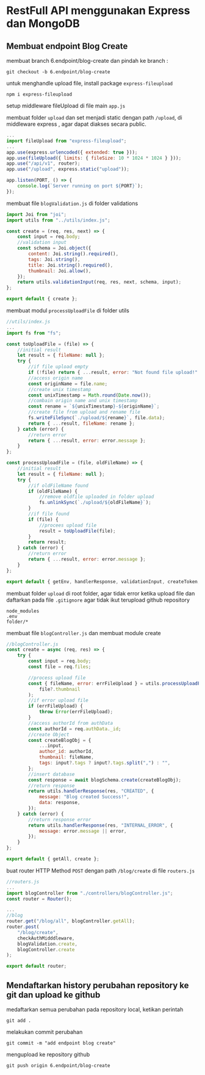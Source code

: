 # RestFull API menggunakan Express dan MongoDB

## Membuat endpoint Blog Create

membuat branch 6.endpoint/blog-create dan pindah ke branch :

```console
git checkout -b 6.endpoint/blog-create
```

untuk menghandle upload file, install package `express-fileupload`

```console
npm i express-fileupload
```

setup middleware fileUpload di file main `app.js`

membuat folder `upload` dan set menjadi static dengan path `/upload`, di middleware express , agar dapat diakses secara public.

```js
...
import fileUpload from "express-fileupload";
...
app.use(express.urlencoded({ extended: true }));
app.use(fileUpload({ limits: { fileSize: 10 * 1024 * 1024 } }));
app.use("/api/v1", router);
app.use("/upload", express.static("upload"));

app.listen(PORT, () => {
    console.log(`Server running on port ${PORT}`);
});
```

membuat file `blogValidation.js` di folder validations

```js
import Joi from "joi";
import utils from "../utils/index.js";

const create = (req, res, next) => {
    const input = req.body;
    //validation input
    const schema = Joi.object({
        content: Joi.string().required(),
        tags: Joi.string(),
        title: Joi.string().required(),
        thumbnail: Joi.allow(),
    });
    return utils.validationInput(req, res, next, schema, input);
};

export default { create };
```

membuat modul `processUploadFile` di folder utils

```js
//utils/index.js
...
import fs from "fs";

const toUploadFile = (file) => {
    //initial result
    let result = { fileName: null };
    try {
        //if file upload empty
        if (!file) return { ...result, error: "Not found file upload!" };
        //access origin name
        const originName = file.name;
        //create unix timestamp
        const unixTimestamp = Math.round(Date.now());
        //combain origin name and unix timestamp
        const rename = `${unixTimestamp}-${originName}`;
        //create file from upload and rename file
        fs.writeFileSync(`./upload/${rename}`, file.data);
        return { ...result, fileName: rename };
    } catch (error) {
        //return error
        return { ...result, error: error.message };
    }
};

const processUploadFile = (file, oldFileName) => {
    //initial result
    let result = { fileName: null };
    try {
        //if oldFileName found
        if (oldFileName) {
            //remove oldfile uploaded in folder upload
            fs.unlinkSync(`./upload/${oldFileName}`);
        }
        //if file found
        if (file) {
            //procees upload file
            result = toUploadFile(file);
        }
        return result;
    } catch (error) {
        //return error
        return { ...result, error: error.message };
    }
};

export default { getEnv, handlerResponse, validationInput, createToken, processUploadFile };
```

membuat folder `upload` di root folder, agar tidak error ketika upload file dan daftarkan pada file `.gitignore` agar tidak ikut terupload github repository

```console
node_modules
.env
folder/*
```

membuat file `blogController.js` dan membuat module create

```js
//blogController.js
const create = async (req, res) => {
    try {
        const input = req.body;
        const file = req.files;

        //process upload file
        const { fileName, error: errFileUpload } = utils.processUploadFile(
            file?.thumbnail
        );
        //if error upload file
        if (errFileUpload) {
            throw Error(errFileUpload);
        }
        //access authorId from authData
        const authorId = req.authData._id;
        //create Object
        const createBlogObj = {
            ...input,
            author_id: authorId,
            thumbnail: fileName,
            tags: input?.tags ? input?.tags.split(",") : "",
        };
        //insert database
        const response = await blogSchema.create(createBlogObj);
        //return response
        return utils.handlerResponse(res, "CREATED", {
            message: "Blog created Success!",
            data: response,
        });
    } catch (error) {
        //return response error
        return utils.handlerResponse(res, "INTERNAL_ERROR", {
            message: error.message || error,
        });
    }
};

export default { getAll, create };
```

buat router HTTP Method `POST` dengan path `/blog/create` di file `routers.js`

```js
//routers.js
...
import blogController from "./controllers/blogController.js";
const router = Router();

...
//blog
router.get("/blog/all", blogController.getAll);
router.post(
    "/blog/create",
    checkAuthMidddleware,
    blogValidation.create,
    blogController.create
);

export default router;
```

## Mendaftarkan history perubahan repository ke git dan upload ke github

medaftarkan semua perubahan pada repository local, ketikan perintah

```console
git add .
```

melakukan commit perubahan

```console
git commit -m "add endpoint blog create"
```

mengupload ke repository github

```console
git push origin 6.endpoint/blog-create
```
